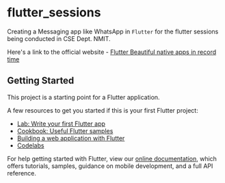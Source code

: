 # flutter_sessions

Creating a Messaging app like WhatsApp in `Flutter` for the flutter sessions being conducted in CSE Dept. NMIT.

Here's a link to the official website - [Flutter Beautiful native apps in record time](https://flutter.dev)

## Getting Started

This project is a starting point for a Flutter application.

A few resources to get you started if this is your first Flutter project:

- [Lab: Write your first Flutter app](https://flutter.dev/docs/get-started/codelab)
- [Cookbook: Useful Flutter samples](https://flutter.dev/docs/cookbook)
- [Building a web application with Flutter](https://flutter.dev/docs/get-started/web)
- [Codelabs](https://flutter.dev/docs/codelabs)

For help getting started with Flutter, view our
[online documentation](https://flutter.dev/docs), which offers tutorials,
samples, guidance on mobile development, and a full API reference.
